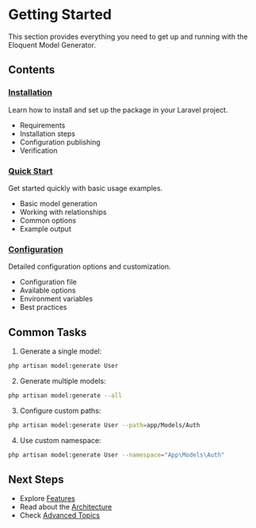 # Getting Started

This section provides everything you need to get up and running with the Eloquent Model Generator.

## Contents

### [Installation](./installation.md)
Learn how to install and set up the package in your Laravel project.
- Requirements
- Installation steps
- Configuration publishing
- Verification

### [Quick Start](./quick-start.md)
Get started quickly with basic usage examples.
- Basic model generation
- Working with relationships
- Common options
- Example output

### [Configuration](./configuration.md)
Detailed configuration options and customization.
- Configuration file
- Available options
- Environment variables
- Best practices

## Common Tasks

1. Generate a single model:
```bash
php artisan model:generate User
```

2. Generate multiple models:
```bash
php artisan model:generate --all
```

3. Configure custom paths:
```bash
php artisan model:generate User --path=app/Models/Auth
```

4. Use custom namespace:
```bash
php artisan model:generate User --namespace="App\Models\Auth"
```

## Next Steps

- Explore [Features](../features/index.md)
- Read about the [Architecture](../architecture/index.md)
- Check [Advanced Topics](../advanced/index.md)
